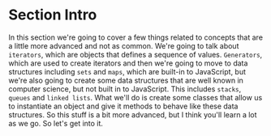 # Section Intro

In this section we're going to cover a few things related to concepts that are a little more advanced and not as common. We're going to talk about `iterators`, which are objects that defines a sequence of values. `Generators`, which are used to create iterators and then we're going to move to data structures including `sets` and `maps`, which are built-in to JavaScript, but we're also going to create some data structures that are well known in computer science, but not built in to JavaScript. This includes `stacks`, `queues` and `linked lists`. What we'll do is create some classes that allow us to instantiate an object and give it methods to behave like these data structures. So this stuff is a bit more advanced, but I think you'll learn a lot as we go. So let's get into it.